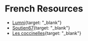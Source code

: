 # French Resources

* [Lumni](https://www.lumni.fr/){target: "_blank"}
* [Soutien67](http://soutien67.free.fr/francais/francais_exercices.htm){target: "_blank"}
* [Les coccinelles](http://www.les-coccinelles.fr/){target: "_blank"}